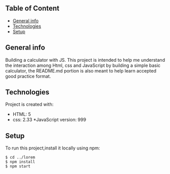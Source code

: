 ## Table of Content
* [General info](#general-info)
* [Technologies](#technologies)
* [Setup](#setup)

## General info
Building a calculator with JS.
This project is intended to help me understand the interaction among Html, css and JavaScript by building 
a simple basic calculator, the README.md portion is also meant to help learn accepted good practice format.
	
## Technologies
Project is created with:
* HTML: 5
* css: 2.33
*JavaScript version: 999
	
## Setup
To run this project,install it locally using npm:

```
$ cd ../lorem
$ npm install
$ npm start
```



